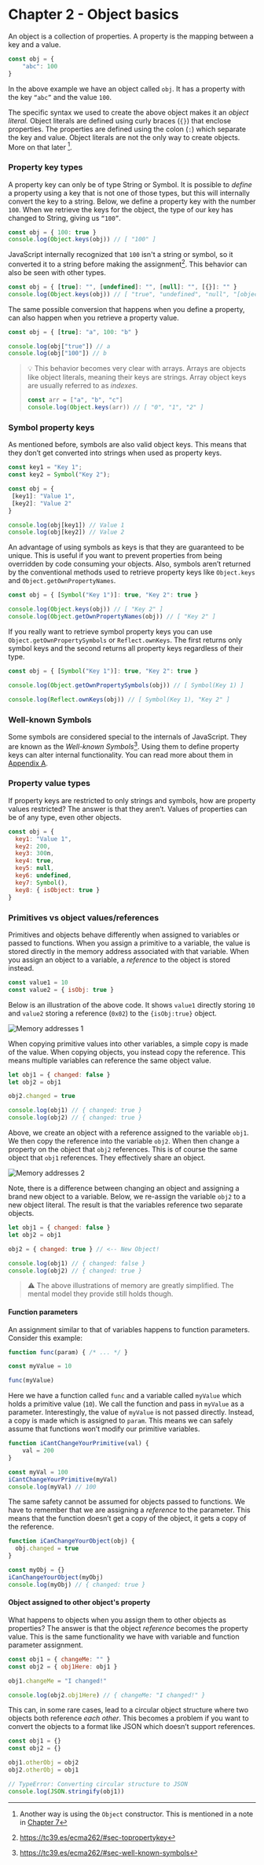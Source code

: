 # Chapter 2 - Object basics

An object is a collection of properties. A property is the mapping between a key and a value.

```js
const obj = {
	"abc": 100
}
```

In the above example we have an object called `obj`. It has a property with the key `“abc”` and the value `100`.

The specific syntax we used to create the above object makes it an *object literal.* Object literals are defined using curly braces (`{}`) that enclose properties. The properties are defined using the colon (`:`) which separate the key and value. Object literals are not the only way to create objects. More on that later [^object-creation].

### Property key types

A property key can only be of type String or Symbol. It is possible to *define* a property using a key that is not one of those types, but this will internally convert the key to a string. Below, we define a property key with the number `100`. When we retrieve the keys for the object, the type of our key has changed to String, giving us `“100”`.

```js
const obj = { 100: true }
console.log(Object.keys(obj)) // [ "100" ]
```

JavaScript internally recognized that `100` isn't a string or symbol, so it converted it to a string before making the assignment[^key-conversion]. This behavior can also be seen with other types.

```js
const obj = { [true]: "", [undefined]: "", [null]: "", [{}]: "" }
console.log(Object.keys(obj)) // [ "true", "undefined", "null", "[object Object]" ]
```

The same possible conversion that happens when you define a property, can also happen when you retrieve a property value.

```js
const obj = { [true]: "a", 100: "b" }

console.log(obj["true"]) // a
console.log(obj["100"]) // b
```

>💡 This behavior becomes very clear with arrays. Arrays are objects like object literals, meaning their keys are strings. Array object keys are usually referred to as *indexes*.
>```js
>const arr = ["a", "b", "c"]
>console.log(Object.keys(arr)) // [ "0", "1", "2" ]
>```
>

### Symbol property keys

As mentioned before, symbols are also valid object keys. This means that they don’t get converted into strings when used as property keys. 

```js
const key1 = "Key 1";
const key2 = Symbol("Key 2");

const obj = {
 [key1]: "Value 1",
 [key2]: "Value 2"
}

console.log(obj[key1]) // Value 1
console.log(obj[key2]) // Value 2
```

An advantage of using symbols as keys is that they are guaranteed to be unique. This is useful if you want to prevent properties from being overridden by code consuming your objects. Also, symbols aren’t returned by the conventional methods used to retrieve property keys like `Object.keys` and `Object.getOwnPropertyNames`.

```js
const obj = { [Symbol("Key 1")]: true, "Key 2": true }

console.log(Object.keys(obj)) // [ "Key 2" ]
console.log(Object.getOwnPropertyNames(obj)) // [ "Key 2" ]
```

If you really want to retrieve symbol property keys you can use `Object.getOwnPropertySymbols` or `Reflect.ownKeys`. The first returns only symbol keys and the second returns all property keys regardless of their type.

```js
const obj = { [Symbol("Key 1")]: true, "Key 2": true }

console.log(Object.getOwnPropertySymbols(obj)) // [ Symbol(Key 1) ]

console.log(Reflect.ownKeys(obj)) // [ Symbol(Key 1), "Key 2" ]
```

### Well-known Symbols

Some symbols are considered special to the internals of JavaScript. They are known as the *Well-known Symbols*[^well-known-symbols]. Using them to define property keys can alter internal functionality. You can read more about them in [Appendix A](./appendix-a.md).

### Property value types

If property keys are restricted to only strings and symbols, how are property values restricted? The answer is that they aren’t. Values of properties can be of any type, even other objects.

```js
const obj = {
  key1: "Value 1",
  key2: 200,
  key3: 300n,
  key4: true,
  key5: null,
  key6: undefined,
  key7: Symbol(),
  key8: { isObject: true }
}
```

### Primitives vs object values/references

Primitives and objects behave differently when assigned to variables or passed to functions. When you assign a primitive to a variable, the value is stored directly in the memory address associated with that variable. When you assign an object to a variable, a *reference* to the object is stored instead. 

```js
const value1 = 10
const value2 = { isObj: true }
```

Below is an illustration of the above code. It shows `value1` directly storing `10` and `value2` storing a reference (`0x02`) to the `{isObj:true}` object.

![Memory addresses 1](../images/memory-1.png)

When copying primitive values into other variables, a simple copy is made of the value. When copying objects, you instead copy the reference. This means multiple variables can reference the same object value. 

```js
let obj1 = { changed: false }
let obj2 = obj1

obj2.changed = true

console.log(obj1) // { changed: true }
console.log(obj2) // { changed: true }
```

Above, we create an object with a reference assigned to the variable `obj1`. We then copy the reference into the variable `obj2`. When then change a property on the object that `obj2` references. This is of course the same object that `obj1` references. They effectively share an object.

![Memory addresses 2](../images/memory-2.png)

Note, there is a difference between changing an object and assigning a brand new object to a variable. Below, we re-assign the variable `obj2` to a new object literal. The result is that the variables reference two separate objects.

```js
let obj1 = { changed: false }
let obj2 = obj1

obj2 = { changed: true } // <-- New Object!

console.log(obj1) // { changed: false }
console.log(obj2) // { changed: true }
```

> ⚠️ The above illustrations of memory are greatly simplified. The mental model they provide still holds though.
> 

#### Function parameters

An assignment similar to that of variables happens to function parameters. Consider this example:

```js
function func(param) { /* ... */ }

const myValue = 10

func(myValue)
```

Here we have a function called `func` and a variable called `myValue` which holds a primitive value (`10`). We call the function and pass in `myValue` as a parameter. Interestingly, the value of `myValue` is not passed directly. Instead, a copy is made which is assigned to `param`. This means we can safely assume that functions won’t modify our primitive variables.

```js
function iCantChangeYourPrimitive(val) {
	val = 200
}

const myVal = 100
iCantChangeYourPrimitive(myVal)
console.log(myVal) // 100
```

The same safety cannot be assumed for objects passed to functions. We have to remember that we are assigning a *reference* to the parameter. This means that the function doesn’t get a copy of the object, it gets a copy of the reference.

```js
function iCanChangeYourObject(obj) {
  obj.changed = true
}

const myObj = {}
iCanChangeYourObject(myObj)
console.log(myObj) // { changed: true }
```

#### Object assigned to other object's property

What happens to objects when you assign them to other objects as properties? The answer is that the object *reference* becomes the property value. This is the same functionality we have with variable and function parameter assignment.

```js
const obj1 = { changeMe: "" }
const obj2 = { obj1Here: obj1 }

obj1.changeMe = "I changed!"

console.log(obj2.obj1Here) // { changeMe: "I changed!" }
```

This can, in some rare cases, lead to a circular object structure where two objects both reference *each other*. This becomes a problem if you want to convert the objects to a format like JSON which doesn’t support references.

```js
const obj1 = {}
const obj2 = {}

obj1.otherObj = obj2
obj2.otherObj = obj1

// TypeError: Converting circular structure to JSON
console.log(JSON.stringify(obj1))
```

[^object-creation]: Another way is using the `Object` constructor. This is mentioned in a note in [Chapter 7](./chapter-7.md#putting-this-and-prototype-together-creating-methods)
[^key-conversion]: https://tc39.es/ecma262/#sec-topropertykey
[^well-known-symbols]: https://tc39.es/ecma262/#sec-well-known-symbols